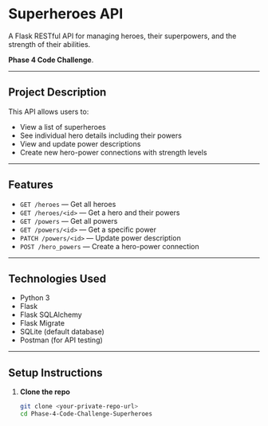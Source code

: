 #  Superheroes API

A Flask RESTful API for managing heroes, their superpowers, and the strength of their abilities.

**Phase 4 Code Challenge**.

---

##  Project Description

This API allows users to:

- View a list of superheroes
- See individual hero details including their powers
- View and update power descriptions
- Create new hero-power connections with strength levels



---

##  Features

- `GET /heroes` — Get all heroes
- `GET /heroes/<id>` — Get a hero and their powers
- `GET /powers` — Get all powers
- `GET /powers/<id>` — Get a specific power
- `PATCH /powers/<id>` — Update power description
- `POST /hero_powers` — Create a hero-power connection

---

##  Technologies Used

- Python 3
- Flask
- Flask SQLAlchemy
- Flask Migrate
- SQLite (default database)
- Postman (for API testing)

---

##  Setup Instructions

1. **Clone the repo**
   ```bash
   git clone <your-private-repo-url>
   cd Phase-4-Code-Challenge-Superheroes
